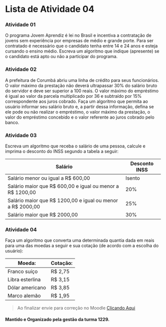# Lista de Atividade 04

### Atividade 01

O programa Jovem Aprendiz é lei no Brasil e incentiva a contratação de jovens sem experiência por empresas de médio e grande porte. Para ser contratado é necessário que o candidato tenha entre 14 e 24 anos e esteja cursando o ensino médio. Escreva um algoritmo que indique (apresente) se o candidato está apto ou não a participar do programa.

### Atividade 02

A prefeitura de Corumbá abriu uma linha de crédito para seus funcionários. O valor máximo da prestação não deverá ultrapassar 30% do salário bruto do servidor e deve ser superior a 100 reais. O valor máximo do empréstimo é igual ao valor da parcela multiplicado por 36 e subtraído por 15% correspondente aos juros cobrado. Faça um algoritmo que permita ao usuário informar seu salário bruto e, a partir dessa informação, defina se ele pode ou não realizar o empréstimo, o valor máximo da prestação, o valor do empréstimo concebido e o valor referente ao juros cobrado pelo banco.

### Atividade 03

Escreva um algoritmo que receba o salário de uma pessoa, calcule e imprima o desconto do INSS segundo a tabela a seguir:

| Salário                                                    | Desconto INSS |
| ---------------------------------------------------------- | ------------- |
| Salário menor ou igual a R$ 600,00                         | Isento        |
| Salário maior que R$ 600,00 e igual ou menor a R$ 1200,00  | 20%           |
| Salário maior que R$ 1200,00 e igual ou menor a R$ 2000,00 | 25%           |
| Salário maior que R$ 2000,00                               | 30%           |

### Atividade 04

Faça um algoritmo que converta uma determinada quantia dada em reais para uma das moedas a seguir e sua cotação (de acordo com a escolha do usuário):

| Moeda:          | Cotação: |
| --------------- | -------- |
| Franco suíço    | R$ 2,75  |
| Libra esterlina | R$ 3,15  |
| Dólar americano | R$ 3,85  |
| Marco alemão    | R$ 1,95  |

> Ao finalizar envie para correção no Moodle [Clicando Aqui](https://ead.ifms.edu.br)

#### Mantido e Organizado pela gestão da turma 1229.
